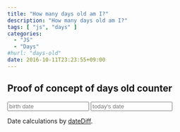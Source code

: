```yaml
---
title: "How many days old am I?"
description: "How many days old am I?"
tags: [ "js", "days" ]
categories:
  - "JS"
  - "Days"
#hurl: "days-old"
date: 2016-10-11T23:23:55+09:00
---
```


## Proof of concept of days old counter

<form>
	<input id="startDate" type="text" placeholder="birth date" />
	<input id="endDate" type="text" placeholder="today's date" />
</form>

<div id="daysOld"></div>

Date calculations by [dateDiff](https://github.com/xrexonx/dateDiff).

<script type="text/javascript" src="js/cookies.js"></script>
<script type="text/javascript" src="js/rDateDiff.min.js"></script>
<script type="text/javascript" src="js/days_old_calculator.js"></script>
